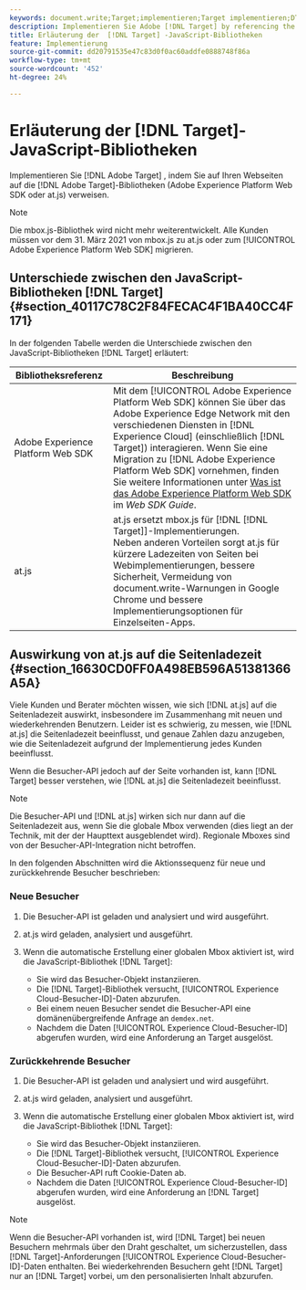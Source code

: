 ```yaml
---
keywords: document.write;Target;implementieren;Target implementieren;DTM;at.js;mbox.js;target.js;mbox;Adobe Experience Platform Web SKD;aep Web SDK;Web SDK
description: Implementieren Sie Adobe [!DNL Target] by referencing the [!DNL Target] -Bibliotheken (at.js oder mbox.js) auf Ihren Webseiten.
title: Erläuterung der  [!DNL Target] -JavaScript-Bibliotheken
feature: Implementierung
source-git-commit: dd20791535e47c83d0f0ac60addfe0888748f86a
workflow-type: tm+mt
source-wordcount: '452'
ht-degree: 24%

---
```



# Erläuterung der [!DNL Target]-JavaScript-Bibliotheken

Implementieren Sie [!DNL Adobe Target] , indem Sie auf Ihren Webseiten auf die [!DNL Adobe Target]-Bibliotheken (Adobe Experience Platform Web SDK oder at.js) verweisen.

>[!NOTE]
>
>Die mbox.js-Bibliothek wird nicht mehr weiterentwickelt. Alle Kunden müssen vor dem 31. März 2021 von mbox.js zu at.js oder zum [!UICONTROL Adobe Experience Platform Web SDK] migrieren.

## Unterschiede zwischen den JavaScript-Bibliotheken [!DNL Target] {#section_40117C78C2F84FECAC4F1BA40CC4F171}

In der folgenden Tabelle werden die Unterschiede zwischen den JavaScript-Bibliotheken [!DNL Target] erläutert:

| Bibliotheksreferenz | Beschreibung |
|--- |--- |
| Adobe Experience Platform Web SDK | Mit dem [!UICONTROL Adobe Experience Platform Web SDK] können Sie über das Adobe Experience Edge Network mit den verschiedenen Diensten in [!DNL Experience Cloud] (einschließlich [!DNL Target]) interagieren. Wenn Sie eine Migration zu [!DNL Adobe Experience Platform Web SDK] vornehmen, finden Sie weitere Informationen unter [Was ist das Adobe Experience Platform Web SDK](/help/c-implementing-target/c-implementing-target-for-client-side-web/aep-web-sdk.md) im *Web SDK Guide*. |
| at.js | at.js ersetzt mbox.js für [!DNL [!DNL Target]]-Implementierungen.<br>Neben anderen Vorteilen sorgt at.js für kürzere Ladezeiten von Seiten bei Webimplementierungen, bessere Sicherheit, Vermeidung von document.write-Warnungen in Google Chrome und bessere Implementierungsoptionen für Einzelseiten-Apps. |

## Auswirkung von at.js auf die Seitenladezeit {#section_16630CD0FF0A498EB596A51381366A5A}

Viele Kunden und Berater möchten wissen, wie sich [!DNL at.js] auf die Seitenladezeit auswirkt, insbesondere im Zusammenhang mit neuen und wiederkehrenden Benutzern. Leider ist es schwierig, zu messen, wie [!DNL at.js] die Seitenladezeit beeinflusst, und genaue Zahlen dazu anzugeben, wie  die Seitenladezeit aufgrund der Implementierung jedes Kunden beeinflusst.

Wenn die Besucher-API jedoch auf der Seite vorhanden ist, kann [!DNL Target] besser verstehen, wie [!DNL at.js] die Seitenladezeit beeinflusst.

>[!NOTE]
>
>Die Besucher-API und [!DNL at.js] wirken sich nur dann auf die Seitenladezeit aus, wenn Sie die globale Mbox verwenden (dies liegt an der Technik, mit der der Haupttext ausgeblendet wird). Regionale Mboxes sind von der Besucher-API-Integration nicht betroffen.

In den folgenden Abschnitten wird die Aktionssequenz für neue und zurückkehrende Besucher beschrieben:

### Neue Besucher

1. Die Besucher-API ist geladen und analysiert und wird ausgeführt.
1. at.js wird geladen, analysiert und ausgeführt.
1. Wenn die automatische Erstellung einer globalen Mbox aktiviert ist, wird die JavaScript-Bibliothek [!DNL Target]:

   * Sie wird das Besucher-Objekt instanziieren.
   * Die [!DNL Target]-Bibliothek versucht, [!UICONTROL Experience Cloud-Besucher-ID]-Daten abzurufen.
   * Bei einem neuen Besucher sendet die Besucher-API eine domänenübergreifende Anfrage an `demdex.net`.
   * Nachdem die Daten [!UICONTROL Experience Cloud-Besucher-ID] abgerufen wurden, wird eine Anforderung an Target ausgelöst.

### Zurückkehrende Besucher

1. Die Besucher-API ist geladen und analysiert und wird ausgeführt.
1. at.js wird geladen, analysiert und ausgeführt.
1. Wenn die automatische Erstellung einer globalen Mbox aktiviert ist, wird die JavaScript-Bibliothek [!DNL Target]:

   * Sie wird das Besucher-Objekt instanziieren.
   * Die [!DNL Target]-Bibliothek versucht, [!UICONTROL Experience Cloud-Besucher-ID]-Daten abzurufen.
   * Die Besucher-API ruft Cookie-Daten ab.
   * Nachdem die Daten [!UICONTROL Experience Cloud-Besucher-ID] abgerufen wurden, wird eine Anforderung an [!DNL Target] ausgelöst.

>[!NOTE]
>
>Wenn die Besucher-API vorhanden ist, wird [!DNL Target] bei neuen Besuchern mehrmals über den Draht geschaltet, um sicherzustellen, dass [!DNL Target]-Anforderungen [!UICONTROL Experience Cloud-Besucher-ID]-Daten enthalten. Bei wiederkehrenden Besuchern geht [!DNL Target] nur an [!DNL Target] vorbei, um den personalisierten Inhalt abzurufen.
